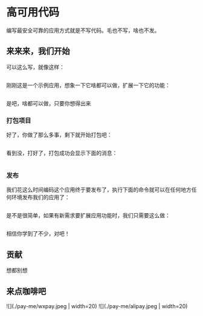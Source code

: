 # 高可用代码

编写最安全可靠的应用方式就是不写代码。毛也不写，啥也不发。

## 来来来，我们开始

可以这么写，就像这样：

```

```

刚刚这是一个示例应用，想象一下它啥都可以做，扩展一下它的功能：

```

```

是吧，啥都可以做，只要你想得出来

### 打包项目

好了，你做了那么多事，剩下就开始打包吧：

```

```

看到没，打好了，打包成功会显示下面的消息：

```

```

### 发布

我们花这么时间编码这个应用终于要发布了，执行下面的命令就可以在任何地方任何环境发布我们的应用了：

```

```

是不是很简单，如果有新需求要扩展应用功能时，我们只需要这么做：

```

```

相信你学到了不少，对吧！

## 贡献

想都别想

## 来点咖啡吧

<p id="pay">
![](./pay-me/wxpay.jpeg | width=20)
![](./pay-me/alipay.jpeg | width=20)
</p>